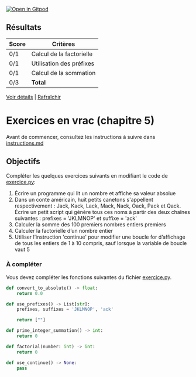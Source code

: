 [![Open in Gitpod](https://gitpod.io/button/open-in-gitpod.svg)](https://gitpod-redirect-0.herokuapp.com/)








## Résultats
Score | Critères
--- | ---
0/1 | Calcul de la factorielle
0/1 | Utilisation des préfixes
0/1 | Calcul de la sommation
0/3 | **Total**

[Voir détails](./logs/tests_results.txt) | [Rafraîchir](../../)
# Exercices en vrac (chapitre 5)

Avant de commencer, consultez les instructions à suivre dans [instructions.md](instructions.md)

## Objectifs

Compléter les quelques exercices suivants en modifiant le code de [exercice.py](exercice.py):

1. Écrire un programme qui lit un nombre et affiche sa valeur absolue
2. Dans un conte américain, huit petits canetons s'appellent respectivement : Jack, Kack, Lack, Mack, Nack, Oack, Pack et Qack. Écrire un petit script qui génère tous ces noms à partir des deux chaînes suivantes : prefixes = 'JKLMNOP' et suffixe = 'ack'
3. Calculer la somme des 100 premiers nombres entiers premiers
4. Calculer la factorielle d’un nombre entier
5. Utiliser l’instruction 'continue' pour modifier une boucle for d’affichage de tous les entiers de 1 à 10 compris, sauf lorsque la variable de boucle vaut 5

### À compléter
Vous devez compléter les fonctions suivantes du fichier [exercice.py](exercice.py).

```python
def convert_to_absolute() -> float:
    return 0.0

def use_prefixes() -> List[str]:
    prefixes, suffixes = 'JKLMNOP', 'ack'

    return [""]

def prime_integer_summation() -> int:
    return 0

def factorial(number: int) -> int:
    return 0

def use_continue() -> None:
    pass
```
